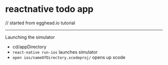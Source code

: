 # reactnative todo app

// started from egghead.io tutorial

---
Launching the simulator

* cd/appDirectory
* `react-native run-ios` launches simulator
* `open ios/nameOfDirectory.xcodeproj/` opens up xcode
		
